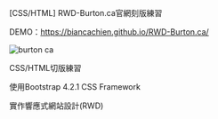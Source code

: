[CSS/HTML] RWD-Burton.ca官網刻版練習

DEMO：https://biancachien.github.io/RWD-Burton.ca/

![burton ca](https://user-images.githubusercontent.com/74940789/115149703-e6f12000-a097-11eb-9a28-7f4c3d6b4712.png)

CSS/HTML切版練習

使用Bootstrap 4.2.1 CSS Framework

實作響應式網站設計(RWD)
